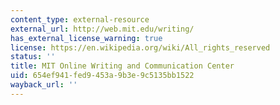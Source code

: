 ```yaml
---
content_type: external-resource
external_url: http://web.mit.edu/writing/
has_external_license_warning: true
license: https://en.wikipedia.org/wiki/All_rights_reserved
status: ''
title: MIT Online Writing and Communication Center
uid: 654ef941-fed9-453a-9b3e-9c5135bb1522
wayback_url: ''
---
```

